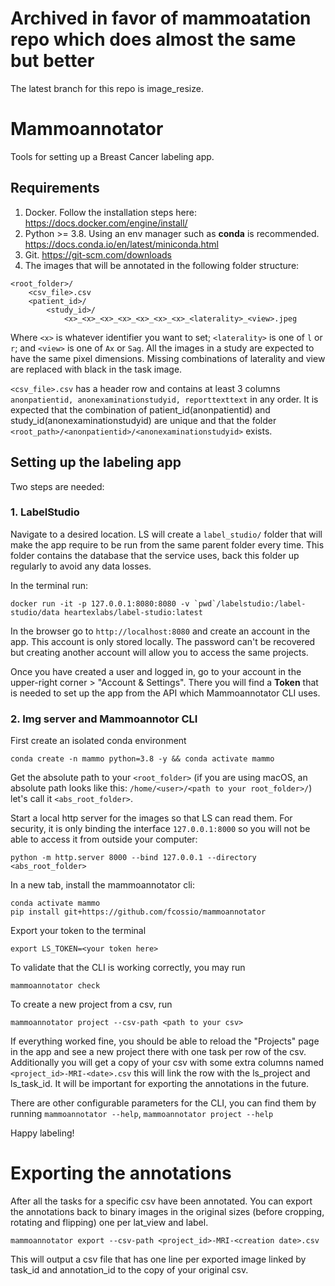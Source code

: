 # Archived in favor of mammoatation repo which does almost the same but better
The latest branch for this repo is image_resize.

# Mammoannotator
Tools for setting up a Breast Cancer labeling app.

## Requirements

1. Docker. Follow the installation steps here: https://docs.docker.com/engine/install/
1. Python >= 3.8. Using an env manager such as **conda** is recommended. https://docs.conda.io/en/latest/miniconda.html
1. Git. https://git-scm.com/downloads
1. The images that will be annotated in the following folder structure:
```
<root_folder>/
    <csv_file>.csv
    <patient_id>/
        <study_id>/
            <x>_<x>_<x>_<x>_<x>_<x>_<x>_<laterality>_<view>.jpeg
```
Where `<x>` is whatever identifier you want to set; `<laterality>` is one of `l` or `r`; and `<view>` is one of `Ax` or `Sag`. All the images in a study are expected to have the same pixel dimensions. Missing combinations of laterality and view are replaced with black in the task image.

`<csv_file>.csv` has a header row and contains at least 3 columns `anonpatientid, anonexaminationstudyid, reporttexttext` in any order. It is expected that the combination of patient_id(anonpatientid) and study_id(anonexaminationstudyid) are unique and that the folder `<root_path>/<anonpatientid>/<anonexaminationstudyid>` exists.

## Setting up the labeling app

Two steps are needed:

### 1. LabelStudio

Navigate to a desired location. LS will create a `label_studio/` folder that will make the app require to be run from the same parent folder every time. This folder contains the database that the service uses, back this folder up regularly to avoid any data losses.

In the terminal run:

```
docker run -it -p 127.0.0.1:8080:8080 -v `pwd`/labelstudio:/label-studio/data heartexlabs/label-studio:latest
```
In the browser go to `http://localhost:8080` and create an account in the app. This account is only stored locally. The password can't be recovered but creating another account will allow you to access the same projects.

Once you have created a user and logged in, go to your account in the upper-right corner > "Account & Settings". There you will find a **Token** that is needed to set up the app from the API which Mammoannotator CLI uses.

### 2. Img server and Mammoannotor CLI

First create an isolated conda environment
```
conda create -n mammo python=3.8 -y && conda activate mammo
```

Get the absolute path to your `<root_folder>` (if you are using macOS, an absolute path looks like this: `/home/<user>/<path to your root_folder>/`) let's call it `<abs_root_folder>`.

Start a local http server for the images so that LS can read them. For security, it is only binding the interface `127.0.0.1:8000` so you will not be able to access it from outside your computer:
```
python -m http.server 8000 --bind 127.0.0.1 --directory <abs_root_folder>
```

In a new tab, install the mammoannotator cli:
```
conda activate mammo
pip install git+https://github.com/fcossio/mammoannotator
```

Export your token to the terminal
```
export LS_TOKEN=<your token here>
```

To validate that the CLI is working correctly, you may run
```
mammoannotator check
```

To create a new project from a csv, run
```
mammoannotator project --csv-path <path to your csv>
```
If everything worked fine, you should be able to reload the "Projects" page in the app and see a new project there with one task per row of the csv. Additionally you will get a copy of your csv with some extra columns named `<project_id>-MRI-<date>.csv` this will link the row with the ls_project and ls_task_id. It will be important for exporting the annotations in the future.

There are other configurable parameters for the CLI, you can find them by running `mammoannotator --help`, `mammoannotator project --help`

Happy labeling!

# Exporting the annotations
After all the tasks for a specific csv have been annotated. You can export the annotations back to binary images in the original sizes (before cropping, rotating and flipping) one per lat_view and label.

```
mammoannotator export --csv-path <project_id>-MRI-<creation date>.csv
```

This will output a csv file that has one line per exported image linked by task_id and annotation_id to the copy of your original csv.
